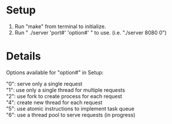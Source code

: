 Setup
=====

1) Run "make" from terminal to initialize.<br>
2) Run " ./server 'port#' 'option#' " to use. (i.e. "./server 8080 0")

Details
=====

Options available for "option#" in Setup:

"0": serve only a single request <br>
"1": use only a single thread for multiple requests <br>
"2": use fork to create process for each request <br>
"4": create new thread for each request <br>
"5": use atomic instructions to implement task queue <br>
"6": use a thread pool to serve requests (in progress) <br>
